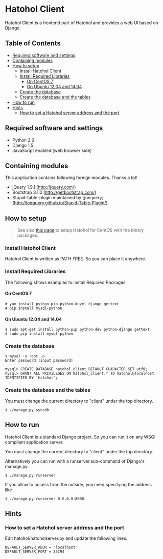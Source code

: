 Hatohol Client
==============

Hatohol Client is a frontend part of Hatohol and provides a web UI based
on Django.

## Table of Contents

- [Required software and settings](#user-content-required-software-and-settings)
- [Containing modules](#user-content-containing-modules)
- [How to setup](#user-content-how-to-setup)
	- [Install Hatohol Client](#user-content-install-hatohol-client)
	- [Install Required Libraries](#user-content-install-required-libraries)
		- [On CentOS 7](#user-content-on-centos-7)
		- [On Ubuntu 12.04 and 14.04](#user-content-on-ubuntu-1204-and-1404)
	- [Create the database](#user-content-create-the-database)
	- [Create the database and the tables](#user-content-create-the-database-and-the-tables)
- [How to run](#user-content-how-to-run)
- [Hints](#user-content-hints)
	- [How to set a Hatohol server address and the port](#user-content-how-to-set-a-hatohol-server-address-and-the-port)

## Required software and settings
- Python 2.6
- Django 1.5
- JavaScript enabled (web browser side)

## Containing modules
This application contains following foreign modules. Thanks a lot!
- jQuery 1.9.1 (http://jquery.com/)
- Bootstrap 3.1.0 (http://getbootstrap.com/)
- Stupid-table-plugin
maintained by [joequery]
(http://joequery.github.io/Stupid-Table-Plugin/)

## How to setup
> See also [this page](https://github.com/project-hatohol/website/blob/master/contents/docs/install/17.06/en/index.md)
> to setup Hatohol for CentOS with the binary packages.

### Install Hatohol Client
Hatohol Client is written as PATH FREE. So you can place it anywhere.

### Install Required Libraries
The following shows examples to install Required Packages.

#### On CentOS 7

    # yum install python-pip python-devel django gettext
    # pip install mysql-python

#### On Ubuntu 12.04 and 14.04

    $ sudo apt-get install python-pip python-dev python-django gettext
    $ sudo pip install mysql-python


### Create the database
    $ mysql -u root -p
    Enter password:(input password)

    mysql> CREATE DATABASE hatohol_client DEFAULT CHARACTER SET utf8;
    mysql> GRANT ALL PRIVILEGES ON hatohol_client.* TO hatohol@localhost IDENTIFIED BY 'hatohol';

### Create the database and the tables
You must change the current directory to "client" under the top directory.

    $ ./manage.py syncdb

## How to run
Hatohol Client is a standard Django project. So you can run it on any WSGI
compliant application server.

You must change the current directory to "client" under the top directory.

Alternatively you can run with a runserver sub-command of Django's manage.py.

	$ ./manage.py runserver

If you allow to access from the outside, you need specifying the address like

	$ ./manage.py runserver 0.0.0.0:8000

## Hints
### How to set a Hatohol server address and the port
Edit hatohol/hatoholserver.py and update the following lines.

    DEFAULT_SERVER_ADDR = 'localhost'
    DEFAULT_SERVER_PORT = 33194
